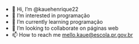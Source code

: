 - 👋 Hi, I’m @kauehenrique22
- 👀 I’m interested in programação
- 🌱 I’m currently learning programação
- 💞️ I’m looking to collaborate on páginas web
- 📫 How to reach me mello.kaue@escola.pr.gov.br

<!---
kauehenrique22/kauehenrique22 is a ✨ special ✨ repository because its `README.md` (this file) appears on your GitHub profile.
You can click the Preview link to take a look at your changes.
--->

